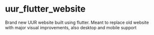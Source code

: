 # uur_flutter_website
Brand new UUR website built using flutter. Meant to replace old website with major visual improvements, also desktop and mobile support
